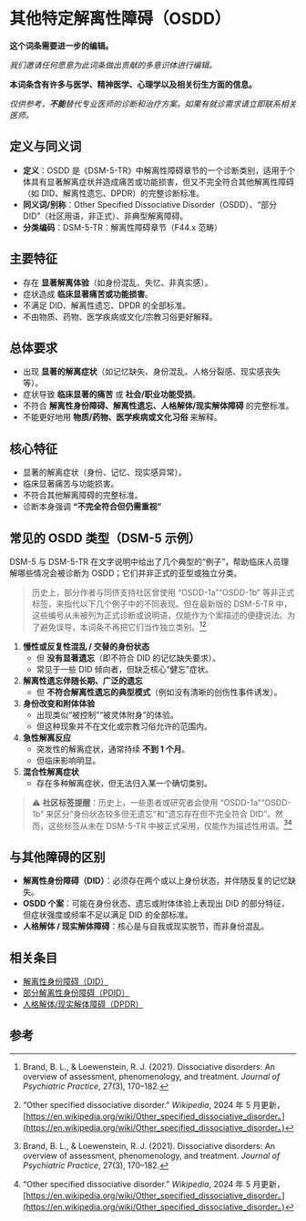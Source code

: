 # 其他特定解离性障碍（OSDD）

**这个词条需要进一步的编辑。**

_我们邀请任何愿意为此词条做出贡献的多意识体进行编辑。_

**本词条含有许多与医学、精神医学、心理学以及相关衍生方面的信息。**

_仅供参考，**不能**替代专业医师的诊断和治疗方案。如果有就诊需求请立即联系相关医师。_

## 定义与同义词

- **定义**：OSDD 是《DSM-5-TR》中解离性障碍章节的一个诊断类别，适用于个体具有显著解离症状并造成痛苦或功能损害，但又不完全符合其他解离性障碍（如 DID、解离性遗忘、DPDR）的完整诊断标准。
- **同义词/别称**：Other Specified Dissociative Disorder（OSDD）、“部分 DID”（社区用语，非正式）、非典型解离障碍。
- **分类编码**：DSM-5-TR：解离性障碍章节（F44.x 范畴）

## 主要特征

- 存在 **显著解离体验**（如身份混乱、失忆、非真实感）。
- 症状造成 **临床显著痛苦或功能损害**。
- 不满足 DID、解离性遗忘、DPDR 的全部标准。
- 不由物质、药物、医学疾病或文化/宗教习俗更好解释。

## 总体要求

- 出现 **显著的解离症状**（如记忆缺失、身份混乱、人格分裂感、现实感丧失等）。
- 症状导致 **临床显著的痛苦** 或 **社会/职业功能受损**。
- 不符合 **解离性身份障碍、解离性遗忘、人格解体/现实解体障碍** 的完整标准。
- 不能更好地用 **物质/药物、医学疾病或文化习俗** 来解释。

## 核心特征

- 显著的解离症状（身份、记忆、现实感异常）。
- 临床显著痛苦与功能损害。
- 不符合其他解离障碍的完整标准。
- 诊断本身强调 **“不完全符合但仍需重视”**

## 常见的 OSDD 类型（DSM-5 示例）

DSM-5 与 DSM-5-TR 在文字说明中给出了几个典型的“例子”，帮助临床人员理解哪些情况会被诊断为 OSDD；它们并非正式的亚型或独立分类。

> 历史上，部分作者与同侪支持社区曾使用 “OSDD-1a”“OSDD-1b” 等非正式标签，来指代以下几个例子中的不同表现。但在最新版的 DSM-5-TR 中，这些编号从未被列为正式诊断或说明语，仅能作为个案描述的便捷说法。为了避免误导，本词条不再把它们当作独立类别。[^Brand2021][^OSDDWiki]

1. **慢性或反复性混乱 / 交替的身份状态**
   - 但 **没有显著遗忘**（即不符合 DID 的记忆缺失要求）。
   - 常见于一些 DID 倾向者，但缺乏核心“健忘”症状。
2. **解离性遗忘伴随长期、广泛的遗忘**
   - 但 **不符合解离性遗忘的典型模式**（例如没有清晰的创伤性事件诱发）。
3. **身份改变和附体体验**
   - 出现类似“被控制”“被灵体附身”的体验。
   - 但这种现象并不在文化或宗教习俗允许的范围内。
4. **急性解离反应**
   - 突发性的解离症状，通常持续 **不到 1 个月**。
   - 但临床影响明显。
5. **混合性解离症状**
   - 存在多种解离症状，但无法归入某一个确切类别。

> ⚠️ **社区标签提醒**：历史上，一些患者或研究者会使用 “OSDD-1a”“OSDD-1b” 来区分“身份状态较多但无遗忘”和“遗忘存在但不完全符合 DID”。然而，这些标签从未在 DSM-5-TR 中被正式采用，仅能作为描述性用语。[^Brand2021][^OSDDWiki]

## 与其他障碍的区别

- **解离性身份障碍（DID）**：必须存在两个或以上身份状态，并伴随反复的记忆缺失。
- **OSDD 个案**：可能在身份状态、遗忘或附体体验上表现出 DID 的部分特征，但症状强度或频率不足以满足 DID 的全部标准。
- **人格解体 / 现实解体障碍**：核心是与自我或现实脱节，而非身份混乱。

## 相关条目

- [解离性身份障碍（DID）](entries/诊断与临床/DID.md)
- [部分解离性身份障碍（PDID）](entries/诊断与临床/Partial-Dissociative-Identity-Disorder-PDID.md)
- [人格解体/现实解体障碍（DPDR）](entries/诊断与临床/Depersonalization-Derealization-Disorder-DPDR.md)

## 参考

[^Brand2021]: Brand, B. L., & Loewenstein, R. J. (2021). Dissociative disorders: An overview of assessment, phenomenology, and treatment. _Journal of Psychiatric Practice_, 27(3), 170–182.
[^OSDDWiki]: “Other specified dissociative disorder.” _Wikipedia_, 2024 年 5 月更新，[https://en.wikipedia.org/wiki/Other_specified_dissociative_disorder。](https://en.wikipedia.org/wiki/Other_specified_dissociative_disorder。)
